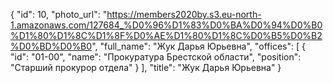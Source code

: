 {
    "id": 10,
    "photo_url": "https://members2020by.s3.eu-north-1.amazonaws.com/127684_%D0%96%D1%83%D0%BA%D0%94%D0%B0%D1%80%D1%8C%D1%8F%D0%AE%D1%80%D1%8C%D0%B5%D0%B2%D0%BD%D0%B0",
    "full_name": "Жук Дарья Юрьевна",
    "offices": [
        {
            "id": "01-00",
            "name": "Прокуратура Брестской области",
            "position": "Старший прокурор отдела"
        }
    ],
    "title": "Жук Дарья Юрьевна"
}